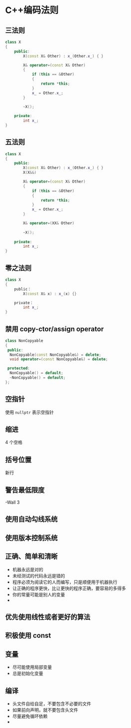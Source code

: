 # C++编码法则

## 三法则

```cpp
class X
{
    public:
        X(const X& Other) : x_(Other.x_) { }

        X& operator=(const X& Other)
        {
            if (this == &Other)
            {
                return *this;
            }
            x_ = Other.x_;
        }

        ~X();
    
    private:
        int x_;
}
```

## 五法则

```cpp
class X
{
    public:
        X(const X& Other) : x_(Other.x_) { }
        X(X&&)

        X& operator=(const X& Other)
        {
            if (this == &Other)
            {
                return *this;
            }
            x_ = Other.x_;
        }

        X& operator=(XX& Other)
       
        ~X();
    
    private:
        int x_;
}
```

## 零之法则

```cpp
class X
{
    public：
        X(const X& x) : x_(x) {}

    private：
        int x_;
}
```

## 禁用 copy-ctor/assign operator

```cpp
class NonCopyable
{
 public:
  NonCopyable(const NonCopyable&) = delete;
  void operator=(const NonCopyable&) = delete;

 protected:
  NonCopyable() = default;
  ~NonCopyable() = default;
};
```

## 空指针

使用 `nullptr` 表示空指针

## 缩进

4 个空格

## 括号位置

新行

## 警告最低限度

-Wall 3

## 使用自动勾线系统

## 使用版本控制系统

## 正确、简单和清晰

- 机器永远是对的
- 未经测试的代码永远是错的
- 程序必须为阅读它的人而编写，只是顺便用于机器执行
- 让正确的程序更快，比让更快的程序正确，要容易的多得多
- 你的常量可能是别人的变量
- 

## 优先使用线性或者更好的算法

## 积极使用 const

## 变量

- 尽可能使用局部变量
- 总是初始化变量

## 编译

- 头文件自给自足，不要包含不必要的文件
- 如果前向声明，就不要包含头文件
- 尽量避免循环依赖
- 
